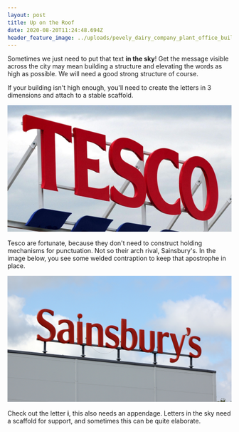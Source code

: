 ```yaml
---
layout: post
title: Up on the Roof
date: 2020-08-20T11:24:48.694Z
header_feature_image: ../uploads/pevely_dairy_company_plant_office_building.jpg
---
```

Sometimes we just need to put that text **in the sky**! Get the message visible across the city may mean building a structure and elevating the words as high as possible. We will need a good strong structure of course.

If your building isn't high enough, you'll need to create the letters in 3 dimensions and attach to a stable scaffold.

![Tesco store. Image from SkyNews](../uploads/skynews-tesco-supermarket_4634438.jpg "Tesco store. Image from SkyNews")

Tesco are fortunate, because they don't need to construct holding mechanisms for punctuation. Not so their arch rival, Sainsbury's. In the image below, you see some welded contraption to keep that apostrophe in place.

![Sainsbury's in the sky](../uploads/shutterstock_1384561580.jpg "Sainsbury's in the sky")

Check out the letter **i**, this also needs an appendage. Letters in the sky need a scaffold for support, and sometimes this can be quite elaborate.